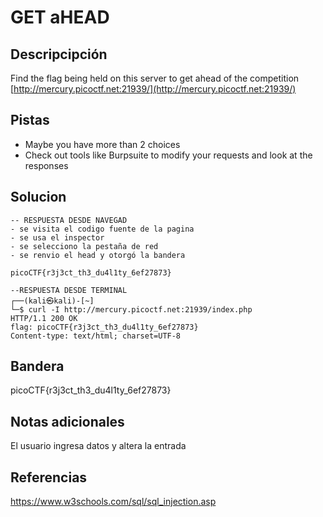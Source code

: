 # GET aHEAD
## Descripcipción
Find the flag being held on this server to get ahead of the competition [http://mercury.picoctf.net:21939/](http://mercury.picoctf.net:21939/)
## Pistas
- Maybe you have more than 2 choices
- Check out tools like Burpsuite to modify your requests and look at the responses
## Solucion
```
-- RESPUESTA DESDE NAVEGAD
- se visita el codigo fuente de la pagina
- se usa el inspector
- se selecciono la pestaña de red
- se renvio el head y otorgó la bandera

picoCTF{r3j3ct_th3_du4l1ty_6ef27873}

--RESPUESTA DESDE TERMINAL
┌──(kali㉿kali)-[~]
└─$ curl -I http://mercury.picoctf.net:21939/index.php
HTTP/1.1 200 OK
flag: picoCTF{r3j3ct_th3_du4l1ty_6ef27873}
Content-type: text/html; charset=UTF-8

```
## Bandera
picoCTF{r3j3ct_th3_du4l1ty_6ef27873}
## Notas adicionales
El usuario ingresa datos y altera la entrada
## Referencias
https://www.w3schools.com/sql/sql_injection.asp

